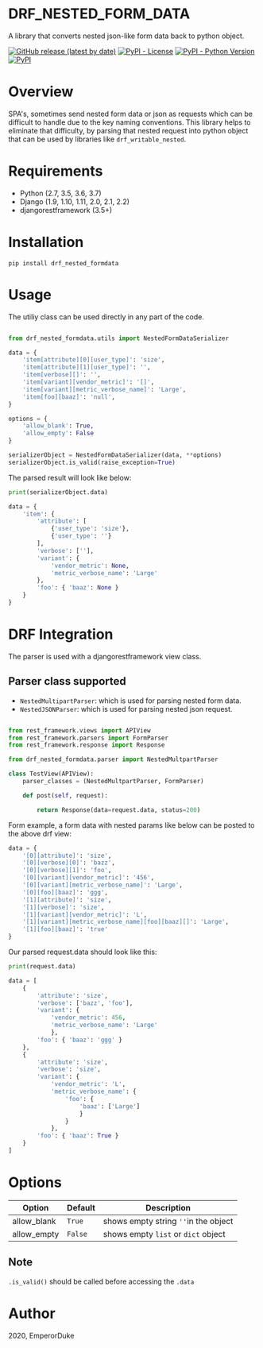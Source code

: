 DRF_NESTED_FORM_DATA
=====================

A library that converts nested json-like form data back to python object.

[![GitHub release (latest by date)](https://img.shields.io/github/v/release/emperorDuke/nested_formdata)]()
[![PyPI - License](https://img.shields.io/pypi/l/drf_nested_formdata)](https://pypi.python.org/pypi/drf-nested-formdata)
[![PyPI - Python Version](https://img.shields.io/pypi/pyversions/drf_nested_formdata)](https://pypi.python.org/pypi/drf-nested-formdata)
[![PyPI](https://img.shields.io/pypi/v/drf_nested_formdata)](https://pypi.python.org/pypi/drf-nested-formdata)

Overview
========
SPA's, sometimes send nested form data or json as requests which can be difficult to handle due to the key naming conventions. This library helps to eliminate that difficulty, by parsing that nested request into python object that can be used by libraries like ``drf_writable_nested``.

Requirements
============

- Python (2.7, 3.5, 3.6, 3.7)
- Django (1.9, 1.10, 1.11, 2.0, 2.1, 2.2)
- djangorestframework (3.5+)

Installation
============

```
pip install drf_nested_formdata
```

Usage
=====

The utiliy class can be used directly in any part of the code.

````python

from drf_nested_formdata.utils import NestedFormDataSerializer

data = {
    'item[attribute][0][user_type]': 'size',
    'item[attribute][1][user_type]': '',
    'item[verbose][]': '',
    'item[variant][vendor_metric]': '[]',
    'item[variant][metric_verbose_name]': 'Large',
    'item[foo][baaz]': 'null',
}

options = {
    'allow_blank': True,
    'allow_empty': False
}

serializerObject = NestedFormDataSerializer(data, **options)
serializerObject.is_valid(raise_exception=True)
````
The parsed result will look like below:

```python
print(serializerObject.data)

data = {
    'item': {
        'attribute': [
            {'user_type': 'size'}, 
            {'user_type': ''}
        ], 
        'verbose': [''], 
        'variant': {
            'vendor_metric': None, 
            'metric_verbose_name': 'Large'
        }, 
        'foo': { 'baaz': None }
    }
}
```
DRF Integration
===============

The parser is used with a djangorestframework view class.

Parser class supported
----------------------
- ``NestedMultipartParser``: which is used for parsing nested form data.
- ``NestedJSONParser``: which is used for parsing nested json request.

```python

from rest_framework.views import APIView
from rest_framework.parsers import FormParser
from rest_framework.response import Response

from drf_nested_formdata.parser import NestedMultpartParser

class TestView(APIView):
    parser_classes = (NestedMultpartParser, FormParser)

    def post(self, request):

        return Response(data=request.data, status=200)

```

Form example, a form data with nested params like below can be posted to the above drf view:

```python
data = {
    '[0][attribute]': 'size',
    '[0][verbose][0]': 'bazz',
    '[0][verbose][1]': 'foo',
    '[0][variant][vendor_metric]': '456',
    '[0][variant][metric_verbose_name]': 'Large',
    '[0][foo][baaz]': 'ggg',
    '[1][attribute]': 'size',
    '[1][verbose]': 'size',
    '[1][variant][vendor_metric]': 'L',
    '[1][variant][metric_verbose_name][foo][baaz][]': 'Large',
    '[1][foo][baaz]': 'true'
}
```
Our parsed request.data should look like this:

```python
print(request.data)
```
```python
data = [
    {
        'attribute': 'size', 
        'verbose': ['bazz', 'foo'], 
        'variant': {
            'vendor_metric': 456, 
            'metric_verbose_name': 'Large'
            }, 
        'foo': { 'baaz': 'ggg' }
    }, 
    {
        'attribute': 'size', 
        'verbose': 'size', 
        'variant': {
            'vendor_metric': 'L', 
            'metric_verbose_name': {
                'foo': {
                    'baaz': ['Large']
                    }
                }
            }, 
        'foo': { 'baaz': True }
    }
]
```

Options
=======
Option|Default|Description
------|-------|-----------
allow_blank|``True``|shows empty string ``''``in the object
allow_empty|``False``|shows empty ``list`` or ``dict`` object

Note
----
``.is_valid()`` should be called before accessing the ``.data``


Author
=======
2020, EmperorDuke
